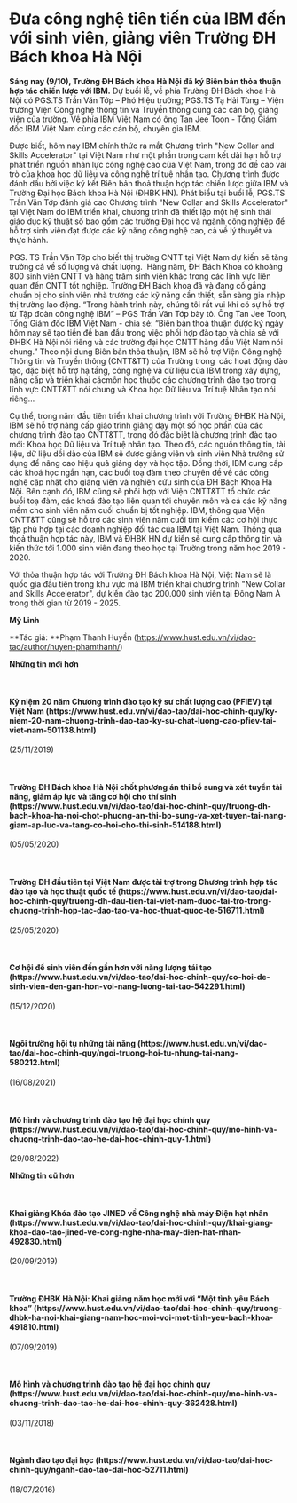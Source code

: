 # Đưa công nghệ tiên tiến của IBM đến với sinh viên, giảng viên Trường ĐH Bách khoa Hà Nội

**Sáng nay (9/10), Trường ĐH Bách khoa Hà Nội đã ký Biên bản thỏa thuận hợp tác chiến lược với IBM.**
Dự buổi lễ, về phía Trường ĐH Bách khoa Hà Nội có PGS.TS Trần Văn Tớp – Phó Hiệu trưởng; PGS.TS Tạ Hải Tùng – Viện trưởng Viện Công nghệ thông tin và Truyền thông cùng các cán bộ, giảng viên của trường. Về phía IBM Việt Nam có ông Tan Jee Toon - Tổng Giám đốc IBM Việt Nam cùng các cán bộ, chuyên gia IBM.

Được biết, hôm nay IBM chính thức ra mắt Chương trình "New Collar and Skills Accelerator" tại Việt Nam như một phần trong cam kết dài hạn hỗ trợ phát triển nguồn nhân lực công nghệ cao của Việt Nam, trong đó đề cao vai trò của khoa học dữ liệu và công nghệ trí tuệ nhân tạo. Chương trình được đánh dấu bởi việc ký kết Biên bản thoả thuận hợp tác chiến lược giữa IBM và Trường Đại học Bách khoa Hà Nội (ĐHBK HN).
Phát biểu tại buổi lễ, PGS.TS Trần Văn Tớp đánh giá cao Chương trình "New Collar and Skills Accelerator" tại Việt Nam do IBM triển khai, chương trình đã thiết lập một hệ sinh thái giáo dục kỹ thuật số bao gồm các trường Đại học và ngành công nghiệp để hỗ trợ sinh viên đạt được các kỹ năng công nghệ cao, cả về lý thuyết và thực hành.

PGS. TS Trần Văn Tớp cho biết thị trường CNTT tại Việt Nam dự kiến sẽ tăng trưởng cả về số lượng và chất lượng.  Hàng năm, ĐH Bách Khoa có khoảng 800 sinh viên CNTT và hàng trăm sinh viên khác trong các lĩnh vực liên quan đến CNTT tốt nghiệp. Trường ĐH Bách khoa đã và đang cố gắng chuẩn bị cho sinh viên nhà trường các kỹ năng cần thiết, sẵn sàng gia nhập thị trường lao động. “Trong hành trình này, chúng tôi rất vui khi có sự hỗ trợ từ Tập đoàn công nghệ IBM” – PGS Trần Văn Tớp bày tỏ.
Ông Tan Jee Toon, Tổng Giám đốc IBM Việt Nam - chia sẻ: “Biên bản thoả thuận được ký ngày hôm nay sẽ tạo tiền đề ban đầu trong việc phối hợp đào tạo và chia sẻ với ĐHBK Hà Nội nói riêng và các trường đại học CNTT hàng đầu Việt Nam nói chung.”
Theo nội dung Biên bản thỏa thuận, IBM sẽ hỗ trợ Viện Công nghệ Thông tin và Truyền thông (CNTT&amp;TT) của Trường trong  các hoạt động đào tạo, đặc biệt hỗ trợ hạ tầng, công nghệ và dữ liệu của IBM trong xây dựng, nâng cấp và triển khai cácmôn học thuộc các chương trình đào tạo trong lĩnh vực CNTT&amp;TT nói chung và Khoa học Dữ liệu và Trí tuệ Nhân tạo nói riêng…

Cụ thể, trong năm đầu tiên triển khai chương trình với Trường ĐHBK Hà Nội, IBM sẽ hỗ trợ nâng cấp giáo trình giảng dạy một số học phần của các chương trình đào tạo CNTT&amp;TT, trong đó đặc biệt là chương trình đào tạo mới: Khoa học Dữ liệu và Trí tuệ nhân tạo. Theo đó, các nguồn thông tin, tài liệu, dữ liệu dồi dào của IBM sẽ được giảng viên và sinh viên Nhà trường sử dụng để nâng cao hiệu quả giảng dạy và học tập. Đồng thời, IBM cung cấp các khoá học ngắn hạn, các buổi toạ đàm theo chuyên đề về các công nghệ cập nhật cho giảng viên và nghiên cứu sinh của ĐH Bách Khoa Hà Nội. 
Bên cạnh đó, IBM cũng sẽ phối hợp với Viện CNTT&amp;TT tổ chức các buổi toạ đàm, các khoá đào tạo liên quan tới chuyên môn và cả các kỹ năng mềm cho sinh viên năm cuối chuẩn bị tốt nghiệp. IBM, thông qua Viện CNTT&amp;TT cũng sẽ hỗ trợ các sinh viên năm cuối tìm kiếm các cơ hội thực tập phù hợp tại các doanh nghiệp đối tác của IBM tại Việt Nam. Thông qua thoả thuận hợp tác này, IBM và ĐHBK HN dự kiến sẽ cung cấp thông tin và kiến thức tới 1.000 sinh viên đang theo học tại Trường trong năm học 2019 - 2020. 

Với thỏa thuận hợp tác với Trường ĐH Bách khoa Hà Nội, Việt Nam sẽ là quốc gia đầu tiên trong khu vực mà IBM triển khai chương trình "New Collar and Skills Accelerator", dự kiến đào tạo 200.000 sinh viên tại Đông Nam Á trong thời gian từ 2019 - 2025. 

**Mỹ Linh**

**Tác giả: **Phạm Thanh Huyền (https://www.hust.edu.vn/vi/dao-tao/author/huyen-phamthanh/)

**Những tin mới hơn**

 
<h4>Kỷ niệm 20 năm Chương trình đào tạo kỹ sư chất lượng cao (PFIEV) tại Việt Nam (https://www.hust.edu.vn/vi/dao-tao/dai-hoc-chinh-quy/ky-niem-20-nam-chuong-trinh-dao-tao-ky-su-chat-luong-cao-pfiev-tai-viet-nam-501138.html)</h4>
(25/11/2019)

 
<h4>Trường ĐH Bách khoa Hà Nội chốt phương án thi bổ sung và xét tuyển tài năng, giảm áp lực và tăng cơ hội cho thí sinh (https://www.hust.edu.vn/vi/dao-tao/dai-hoc-chinh-quy/truong-dh-bach-khoa-ha-noi-chot-phuong-an-thi-bo-sung-va-xet-tuyen-tai-nang-giam-ap-luc-va-tang-co-hoi-cho-thi-sinh-514188.html)</h4>
(05/05/2020)

 
<h4>Trường ĐH đầu tiên tại Việt Nam được tài trợ trong Chương trình hợp tác đào tạo và học thuật quốc tế (https://www.hust.edu.vn/vi/dao-tao/dai-hoc-chinh-quy/truong-dh-dau-tien-tai-viet-nam-duoc-tai-tro-trong-chuong-trinh-hop-tac-dao-tao-va-hoc-thuat-quoc-te-516711.html)</h4>
(25/05/2020)

 
<h4>Cơ hội để sinh viên đến gần hơn với năng lượng tái tạo (https://www.hust.edu.vn/vi/dao-tao/dai-hoc-chinh-quy/co-hoi-de-sinh-vien-den-gan-hon-voi-nang-luong-tai-tao-542291.html)</h4>
(15/12/2020)

 
<h4>Ngôi trường hội tụ những tài năng (https://www.hust.edu.vn/vi/dao-tao/dai-hoc-chinh-quy/ngoi-truong-hoi-tu-nhung-tai-nang-580212.html)</h4>
(16/08/2021)

 
<h4>Mô hình và chương trình đào tạo hệ đại học chính quy (https://www.hust.edu.vn/vi/dao-tao/dai-hoc-chinh-quy/mo-hinh-va-chuong-trinh-dao-tao-he-dai-hoc-chinh-quy-1.html)</h4>
(29/08/2022)

**Những tin cũ hơn**

 
<h4>Khai giảng Khóa đào tạo JINED về Công nghệ nhà máy Điện hạt nhân (https://www.hust.edu.vn/vi/dao-tao/dai-hoc-chinh-quy/khai-giang-khoa-dao-tao-jined-ve-cong-nghe-nha-may-dien-hat-nhan-492830.html)</h4>
(20/09/2019)

 
<h4>Trường ĐHBK Hà Nội: Khai giảng năm học mới với “Một tình yêu Bách khoa” (https://www.hust.edu.vn/vi/dao-tao/dai-hoc-chinh-quy/truong-dhbk-ha-noi-khai-giang-nam-hoc-moi-voi-mot-tinh-yeu-bach-khoa-491810.html)</h4>
(07/09/2019)

 
<h4>Mô hình và chương trình đào tạo hệ đại học chính quy (https://www.hust.edu.vn/vi/dao-tao/dai-hoc-chinh-quy/mo-hinh-va-chuong-trinh-dao-tao-he-dai-hoc-chinh-quy-362428.html)</h4>
(03/11/2018)

 
<h4>Ngành đào tạo đại học (https://www.hust.edu.vn/vi/dao-tao/dai-hoc-chinh-quy/nganh-dao-tao-dai-hoc-52711.html)</h4>
(18/07/2016)
